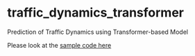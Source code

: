 # traffic_dynamics_transformer
Prediction of Traffic Dynamics using Transformer-based Model

Please look at the [ sample code here](/tree/sample)
